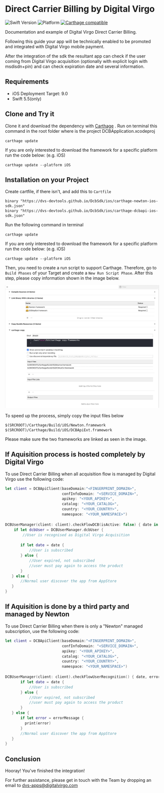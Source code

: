 
# Direct Carrier Billing by Digital Virgo
![Swift Version](https://img.shields.io/badge/Swift-5.5-F16D39.svg?style=flat)
![Platform](https://img.shields.io/badge/Platform-iOS-green.svg)
[![Carthage compatible](https://img.shields.io/badge/Carthage-compatible-4BC51D.svg?style=flat)](https://github.com/Carthage/Carthage)

Documentation and example of Digital Virgo Direct Carrier Billing.

Following this guide your app will be technically enabled to be promoted and integrated with Digital Virgo mobile payment.

After the integration of the sdk the resultant app can check if the user coming from Digital Virgo acquisition (optionally with explicit login with msdisdn+pin) and can check expiration date and several information.

## Requirements
- iOS Deployment Target: 9.0
- Swift 5.5(only)

## Clone and Try it

Clone it and download the dependency with [Carthage](https://github.com/Carthage/Carthage) . Run on terminal this command in the root folder where is the project DCBApplication.xcodeproj

`carthage update`

If you are only interested to download the framework for a specific platform run the code below: (e.g. iOS)

`carthage update --platform iOS`

## Installation on your Project

Create cartfile, if there isn't,  and add this to `Cartfile`

```
binary "https://dvs-devtools.github.io/DcbSdk/ios/carthage-newton-ios-sdk.json"
binary "https://dvs-devtools.github.io/DcbSdk/ios/carthage-dcbapi-ios-sdk.json"
```

Run the following command in terminal

`carthage update`

If you are only interested to download the framework for a specific platform run the code below: (e.g. iOS)

`carthage update --platform iOS`

Then, you need to create a run script to support Carthage. Therefore, go to `Build Phases` of your Target and create a `New Run Script Phase`. 
After this step, please copy information shown in the image below.

![Carthage](./readme_resources/carthage.png)

To speed up the process, simply copy the input files below

```
$(SRCROOT)/Carthage/Build/iOS/Newton.framework
$(SRCROOT)/Carthage/Build/iOS/DCBApiExt.framework
```
Please make sure the two frameworks are linked as seen in the image.

## If Aquisition process is hosted completely by Digital Virgo 
To use Direct Carrier Billing when all acquisition flow is managed by Digital Virgo use the following code:
```swift
let client = DCBApiClient(baseDomain:"<FINGERPRINT_DOMAIN>",
                          confInfoDomain: "<SERVICE_DOMAIN>",
                          apikey: "<YOUR_APIKEY>",
                          catalog: "<YOUR_CATALOG>",
                          country: "<YOUR_COUNTRY>",
                          namespace: "<YOUR_NAMESPACE>")

DCBUserManager(client: client).checkFlowDCB(isActive: false) { date in
    if let dcbUser = DCBUserManager.dcbUser {
        //User is recognised as Digital Virgo Acquisition​​
​
​       if let date = date {
​           //User is subscribed​
​       } else {
​           //User expired, not subscribed​​
​           //user must pay again to access the product​​
​       }
​   } else {
​       //Normal user discover the app from AppStore​
​   }
}
```
## If Aquisition is done by a third party and managed by Newton
To use Direct Carrier Billing when there is only a "Newton" managed subscription, use the following code:

```swift
let client = DCBApiClient(baseDomain:"<FINGERPRINT_DOMAIN>",
                          confInfoDomain: "<SERVICE_DOMAIN>",
                          apikey: "<YOUR_APIKEY>",
                          catalog: "<YOUR_CATALOG>",
                          country: "<YOUR_COUNTRY>",
                          namespace: "<YOUR_NAMESPACE>")

DCBUserManager(client: client).checkFlowUserRecognition() { date, errorMessage in
​       if let date = date {
​           //User is subscribed​
​       } else {
​           //User expired, not subscribed​​
​           //user must pay again to access the product​​
​       }
​   } else {
​       if let error = errorMessage {
​         print(error)
​       }
​       //Normal user discover the app from AppStore​
​   }
}
```

## Conclusion
Hooray! You've finished the integration!    

For further assistance, please get in touch with the Team by dropping an email to dvs-apps@digitalvirgo.com

